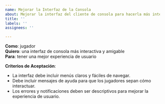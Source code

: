 ```yaml
---
name: Mejorar la Interfaz de la Consola
about: Mejorar la interfaz del cliente de consola para hacerla más interactiva y amigable.
title: ''
labels: ''
assignees: ''

---
```


**Como**: jugador  
**Quiero**: una interfaz de consola más interactiva y amigable  
**Para**: tener una mejor experiencia de usuario  

**Criterios de Aceptación**:
- La interfaz debe incluir menús claros y fáciles de navegar.
- Debe incluir mensajes de ayuda para que los jugadores sepan cómo interactuar.
- Los errores y notificaciones deben ser descriptivos para mejorar la experiencia de usuario.
